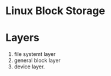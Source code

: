 Linux Block Storage
======

# Layers

1. file systemt layer
2. general block layer
3. device layer.


